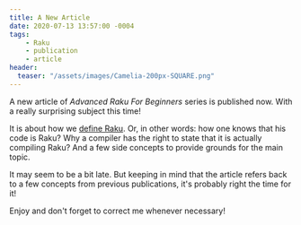 ```yaml
---
title: A New Article
date: 2020-07-13 13:57:00 -0004
tags:
    - Raku
    - publication
    - article
header:
  teaser: "/assets/images/Camelia-200px-SQUARE.png"
---
```

A new article of _Advanced Raku For Beginners_ series is published now. With a
really surprising subject this time!
<!--more-->
It is about how we [define Raku](/arfb-publication/04-defining-raku/). Or, in
other words: how one knows that his code is Raku? Why a compiler has the right
to state that it is actually compiling Raku? And a few side concepts to provide
grounds for the main topic.

It may seem to be a bit late. But keeping in mind that the article refers back
to a few concepts from previous publications, it's probably right the time for
it!

Enjoy and don't forget to correct me whenever necessary!
